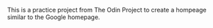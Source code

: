 This is a practice project from The Odin Project to create a hompeage similar to the Google homepage. 
